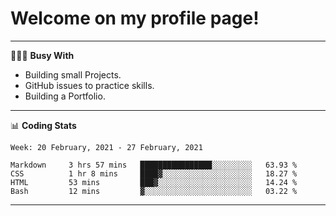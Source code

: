 # Welcome on my profile page!
<!-- print(("dralla"[::-1]+"s").capitalize()) -->

---
👨🏻‍💻 **Busy With**
* Building small Projects.
* GitHub issues to practice skills.
* Building a Portfolio.

---
📊 **Coding Stats**
<!--START_SECTION:waka-->
```text
Week: 20 February, 2021 - 27 February, 2021

Markdown     3 hrs 57 mins   ████████████████░░░░░░░░░   63.93 % 
CSS          1 hr 8 mins     ████▓░░░░░░░░░░░░░░░░░░░░   18.27 % 
HTML         53 mins         ███▓░░░░░░░░░░░░░░░░░░░░░   14.24 % 
Bash         12 mins         ▓░░░░░░░░░░░░░░░░░░░░░░░░   03.22 % 
```
<!--END_SECTION:waka-->

---
